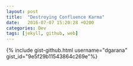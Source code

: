 ```yaml
---
layout: post
title:  "Destroying Confluence Karma"
date:   2016-07-07 15:20:28 +0200
categories: Dev
tags: [jekyll, github, web]
---
```

{% include gist-github.html username="dgarana" gist_id="9e5f29b11543864c269e"%}
